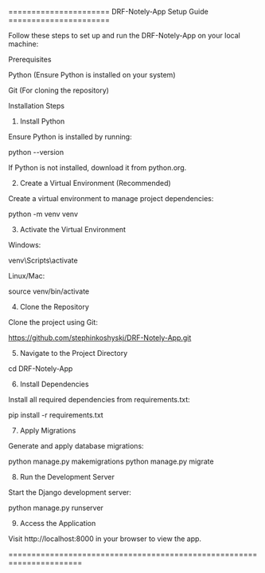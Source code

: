 ====================== DRF-Notely-App Setup Guide ======================


Follow these steps to set up and run the DRF-Notely-App on your local machine:

Prerequisites

Python (Ensure Python is installed on your system)

Git (For cloning the repository)

Installation Steps

1. Install Python

Ensure Python is installed by running:

python --version

If Python is not installed, download it from python.org.

2. Create a Virtual Environment (Recommended)

Create a virtual environment to manage project dependencies:

python -m venv venv

3. Activate the Virtual Environment

Windows:

venv\Scripts\activate

Linux/Mac:

source venv/bin/activate

4. Clone the Repository

Clone the project using Git:

https://github.com/stephinkoshyskj/DRF-Notely-App.git

5. Navigate to the Project Directory

cd DRF-Notely-App

6. Install Dependencies

Install all required dependencies from requirements.txt:

pip install -r requirements.txt

7. Apply Migrations

Generate and apply database migrations:

python manage.py makemigrations
python manage.py migrate

8. Run the Development Server

Start the Django development server:

python manage.py runserver

9. Access the Application

Visit http://localhost:8000 in your browser to view the app.


======================================================================
